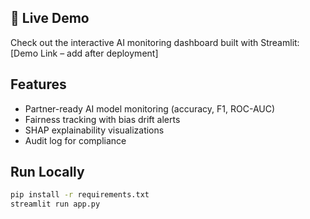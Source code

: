 ## 🚀 Live Demo
Check out the interactive AI monitoring dashboard built with Streamlit:  
[Demo Link – add after deployment]

## Features
- Partner-ready AI model monitoring (accuracy, F1, ROC-AUC)
- Fairness tracking with bias drift alerts
- SHAP explainability visualizations
- Audit log for compliance

## Run Locally
```bash
pip install -r requirements.txt
streamlit run app.py
